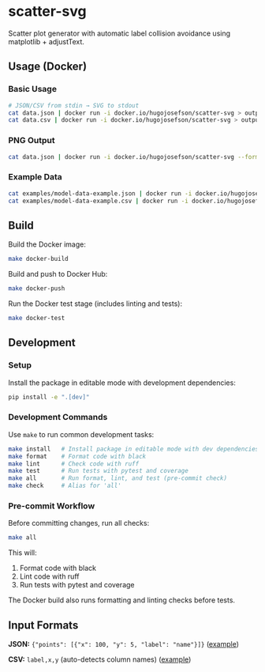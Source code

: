 # scatter-svg

Scatter plot generator with automatic label collision avoidance using
matplotlib + adjustText.

## Usage (Docker)

### Basic Usage

```bash
# JSON/CSV from stdin → SVG to stdout
cat data.json | docker run -i docker.io/hugojosefson/scatter-svg > output.svg
cat data.csv | docker run -i docker.io/hugojosefson/scatter-svg > output.svg
```

### PNG Output

```bash
cat data.json | docker run -i docker.io/hugojosefson/scatter-svg --format png > output.png
```

### Example Data

```bash
cat examples/model-data-example.json | docker run -i docker.io/hugojosefson/scatter-svg > output.svg
cat examples/model-data-example.csv | docker run -i docker.io/hugojosefson/scatter-svg > output.svg
```

## Build

Build the Docker image:

```bash
make docker-build
```

Build and push to Docker Hub:

```bash
make docker-push
```

Run the Docker test stage (includes linting and tests):

```bash
make docker-test
```

## Development

### Setup

Install the package in editable mode with development dependencies:

```bash
pip install -e ".[dev]"
```

### Development Commands

Use `make` to run common development tasks:

```bash
make install   # Install package in editable mode with dev dependencies
make format    # Format code with black
make lint      # Check code with ruff
make test      # Run tests with pytest and coverage
make all       # Run format, lint, and test (pre-commit check)
make check     # Alias for 'all'
```

### Pre-commit Workflow

Before committing changes, run all checks:

```bash
make all
```

This will:
1. Format code with black
2. Lint code with ruff
3. Run tests with pytest and coverage

The Docker build also runs formatting and linting checks before tests.

## Input Formats

**JSON:** `{"points": [{"x": 100, "y": 5, "label": "name"}]}`
([example](examples/model-data-example.json))

**CSV:** `label,x,y` (auto-detects column names)
([example](examples/model-data-example.csv))

